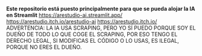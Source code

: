 **Este repositorio está puesto principalmente para que se pueda alojar la IA en Streamlit**
https://arestudio-ai.streamlit.app/
https://arestudio.itch.io/arestudio-ai
https://arestudio.itch.io/
ADVERTENCIA: LA IA USA SCRAPING, PERO YO SÍ PUEDO PORQUE SOY EL DUEÑO DE TODO LO QUE COGE EL SCRAPING, POR ESO TENGO EL DERECHO LEGAL, SI MODIFICAS EL CÓDIGO O LO USAS, ES ILEGAL, PORQUE NO ERES EL DUEÑO.
